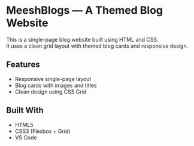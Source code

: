 # MeeshBlogs — A Themed Blog Website

This is a single-page blog website built using HTML and CSS.  
It uses a clean grid layout with themed blog cards and responsive design.


## Features

- Responsive single-page layout
- Blog cards with images and titles
- Clean design using CSS Grid


## Built With

- HTML5  
- CSS3 (Flexbox + Grid)  
- VS Code
